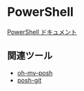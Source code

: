 # PowerShell

[PowerShell ドキュメント](https://docs.microsoft.com/ja-jp/powershell/)

## 関連ツール

- [oh-my-posh](https://ohmyposh.dev/)
- [posh-git](https://github.com/dahlbyk/posh-git)
